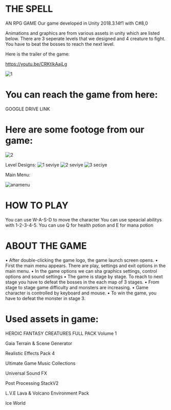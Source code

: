 # THE SPELL
AN RPG GAME 
Our game developed in Unity 2018.3.14f1 with  C#8,0

Animations and graphics are from various assets in unity which are listed below.
There are 3 seperate levels that we designed and 4 creature to fight.
You have to beat the bosses to reach the next level.

Here is the trailer of the game:

https://youtu.be/CRKtIkAajLg

![1](https://user-images.githubusercontent.com/41696219/82714282-87776e00-9c96-11ea-909f-bf0741225b25.png)

# You can reach the game from here: 

GOOGLE DRIVE LINK

# Here are some footoge from our game:

![2](https://user-images.githubusercontent.com/41696219/82715641-c14b7300-9c9c-11ea-9b69-3a770c4527ae.PNG)

Level Designs:
![1 seviye](https://user-images.githubusercontent.com/41696219/82716144-b0036600-9c9e-11ea-962b-0fae5581da0d.PNG)
![2 seviye](https://user-images.githubusercontent.com/41696219/82716148-b265c000-9c9e-11ea-98e7-2ae2d3ef6f1c.PNG)
![3 seciye](https://user-images.githubusercontent.com/41696219/82716151-b2fe5680-9c9e-11ea-9982-f1f23ca82516.PNG)

Main Menu:

![anamenu](https://user-images.githubusercontent.com/41696219/82716159-bdb8eb80-9c9e-11ea-8983-4bb9b2419005.PNG)

# HOW TO PLAY

You can use W-A-S-D to move the character
You can use speacial abilitys with 1-2-3-4-5.
You can use Q for health potion and E for mana potion

# ABOUT THE GAME

• After double-clicking the game logo, the game launch screen opens.
• First the main menu appears. There are play, settings and exit options in the main menu.
• In the game options we can sha graphics settings, control options and sound settings
• The game is stage by stage. To reach to next stage you have to defeat the bosses in the each map of 3 stages. 
• From stage to stage game difficulty and monsters are increasing.
• Game character is controlled by keyboard and mouse.
• To win the game, you have to defeat the monster in stage 3.


# Used assets in game: 

HEROIC FANTASY CREATURES FULL PACK Volume 1

Gaia Terrain & Scene Generator

Realistic Effects Pack 4

Ultimate Game Music Collections

Universal Sound FX

Post Processing StackV2

L.V.E Lava & Volcano Environment Pack

Ice World

